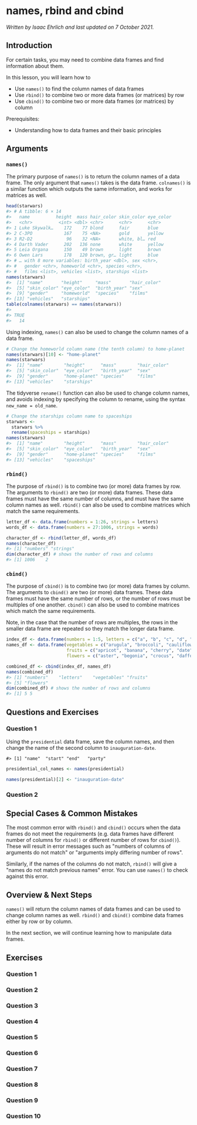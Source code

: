 


# names, rbind and cbind

*Written by Isaac Ehrlich and last updated on 7 October 2021.*

## Introduction

For certain tasks, you may need to combine data frames and find information about them.

In this lesson, you will learn how to

* Use `names()` to find the column names of data frames
* Use `rbind()` to combine two or more data frames (or matrices) by row
* Use `cbind()` to combine two or more data frames (or matrices) by column

Prerequisites:

* Understanding how to data frames and their basic principles

## Arguments

### `names()`

The primary purpose of `names()` is to return the column names of a data frame. The only argument that `names()` takes is the data frame. `colnames()` is a similar function which outputs the same information, and works for matrices as well.


```r
head(starwars)
#> # A tibble: 6 × 14
#>   name          height  mass hair_color skin_color eye_color
#>   <chr>          <int> <dbl> <chr>      <chr>      <chr>    
#> 1 Luke Skywalk…    172    77 blond      fair       blue     
#> 2 C-3PO            167    75 <NA>       gold       yellow   
#> 3 R2-D2             96    32 <NA>       white, bl… red      
#> 4 Darth Vader      202   136 none       white      yellow   
#> 5 Leia Organa      150    49 brown      light      brown    
#> 6 Owen Lars        178   120 brown, gr… light      blue     
#> # … with 8 more variables: birth_year <dbl>, sex <chr>,
#> #   gender <chr>, homeworld <chr>, species <chr>,
#> #   films <list>, vehicles <list>, starships <list>
names(starwars)
#>  [1] "name"       "height"     "mass"       "hair_color"
#>  [5] "skin_color" "eye_color"  "birth_year" "sex"       
#>  [9] "gender"     "homeworld"  "species"    "films"     
#> [13] "vehicles"   "starships"
table(colnames(starwars) == names(starwars))
#> 
#> TRUE 
#>   14
```

Using indexing, `names()` can also be used to change the column names of a data frame.


```r
# Change the homeworld column name (the tenth column) to home-planet
names(starwars)[10] <- "home-planet"
names(starwars)
#>  [1] "name"        "height"      "mass"        "hair_color" 
#>  [5] "skin_color"  "eye_color"   "birth_year"  "sex"        
#>  [9] "gender"      "home-planet" "species"     "films"      
#> [13] "vehicles"    "starships"
```

The tidyverse `rename()` function can also be used to change column names, and avoids indexing by specifying the column to rename, using the syntax `new_name = old_name`.


```r
# Change the starships column name to spaceships
starwars <- 
  starwars %>% 
  rename(spaceships = starships)
names(starwars)
#>  [1] "name"        "height"      "mass"        "hair_color" 
#>  [5] "skin_color"  "eye_color"   "birth_year"  "sex"        
#>  [9] "gender"      "home-planet" "species"     "films"      
#> [13] "vehicles"    "spaceships"
```
 

### `rbind()`

The purpose of `rbind()` is to combine two (or more) data frames by row. The arguments to `rbind()` are two (or more) data frames. These data frames must have the same number of columns, and must have the same column names as well. `rbind()` can also be used to combine matrices which match the same requirements.


```r
letter_df <- data.frame(numbers = 1:26, strings = letters)
words_df <- data.frame(numbers = 27:1006, strings = words)

character_df <- rbind(letter_df, words_df)
names(character_df)
#> [1] "numbers" "strings"
dim(character_df) # shows the number of rows and columns
#> [1] 1006    2
```

### `cbind()`

The purpose of `cbind()` is to combine two (or more) data frames by column. The arguments to `cbind()` are two (or more) data frames. These data frames must have the same number of rows, or the number of rows must be multiples of one another. `cbind()` can also be used to combine matrices which match the same requirements. 

Note, in the case that the number of rows are multiples, the rows in the smaller data frame are repeated so they match the longer data frame.


```r
index_df <- data.frame(numbers = 1:5, letters = c("a", "b", "c", "d", "e"))
names_df <- data.frame(vegetables = c("arugula", "broccoli", "cauliflower", "dill", "endive"),
                       fruits = c("apricot", "banana", "cherry", "date", "elderberry"),
                       flowers = c("aster", "begonia", "crocus", "daffodil", "echium"))

combined_df <- cbind(index_df, names_df)
names(combined_df)
#> [1] "numbers"    "letters"    "vegetables" "fruits"    
#> [5] "flowers"
dim(combined_df) # shows the number of rows and columns
#> [1] 5 5
```


## Questions and Exercises

### Question 1

Using the `presidential` data frame, save the column names, and then change the name of the second column to `inauguration-date`.


```
#> [1] "name"  "start" "end"   "party"
```


```r
presidential_col_names <- names(presidential)

names(presidential)[2] <- "inauguration-date"
```


### Question 2




<!-- ```{r rbind-q2, echo = FALSE} -->
<!-- question("If you were to rbind() a data frame to itself, ", -->
<!-- answer("the number of columns would double"), -->
<!-- answer("the number of rows would double", correct = TRUE), -->
<!-- answer("both the number of rows and the number of columns would double"), -->
<!-- allow_retry = TRUE) -->
<!-- ``` -->

<!-- #### Question 3 -->

<!-- ```{r rbind-q3, echo = FALSE} -->
<!-- question("Select the following true statements about rbind() arguments", -->
<!-- answer("The data frames must have the same number of columns", correct = TRUE), -->
<!-- answer("The data frames must have the same number of rows"), -->
<!-- answer("The column names of the data frames must be the same", correct = TRUE), -->
<!-- answer("The data frames must have the same name"), -->
<!-- allow_retry = TRUE) -->
<!-- ``` -->

<!-- #### Question 4 -->

<!-- Bind the `presidential` data set to itself using `rbind()`. -->

<!-- ```{r rbind-q4, echo = FALSE, exercise = TRUE} -->
<!-- # Enter your code below -->

<!-- # double_presidential <-  -->

<!-- dim(presidential) -->
<!-- # dim(double_presidential) -->
<!-- ``` -->

<!-- ```{r rbind-q4-solution} -->
<!-- double_presidential <- rbind(presidential, presidential) -->
<!-- ``` -->


<!-- #### Question 5 -->

<!-- ```{r cbind-q5, echo = FALSE} -->
<!-- question("If you were to cbind() a data frame to itself, ", -->
<!-- answer("the number of columns would double", correct = TRUE), -->
<!-- answer("the number of rows would double"), -->
<!-- answer("both the number of rows and the number of columns would double"), -->
<!-- allow_retry = TRUE) -->
<!-- ``` -->

<!-- #### Question 6 -->

<!-- Bind the `presidential` data set to itself using `cbind()`. -->

<!-- ```{r cbind-q6, echo = FALSE, exercise = TRUE} -->
<!-- # Enter your code below -->

<!-- double_presidential <- -->

<!-- dim(presidential) -->
<!-- # dim(double_presidential) -->
<!-- ``` -->

<!-- ```{r cbind-q6-solution} -->
<!-- double_presidential <- cbind(presidential, presidential) -->
<!-- ``` -->

## Special Cases & Common Mistakes

The most common error with `rbind()` and `cbind()` occurs when the data frames do not meet the requirements (e.g. data frames have different number of columns for `rbind()` or different number of rows for `cbind()`). These will result in error messages such as "numbers of columns of arguments do not match" or "arguments imply differing number of rows". 

Similarly, if the names of the columns do not match, `rbind()` will give a "names do not match previous names" error. You can use `names()` to check against this error.


## Overview & Next Steps

`names()` will return the column names of data frames and can be used to change column names as well. `rbind()` and `cbind()` combine data frames either by row or by column.

In the next section, we will continue learning how to manipulate data frames.



## Exercises

### Question 1

### Question 2

### Question 3

### Question 4

### Question 5

### Question 6

### Question 7

### Question 8

### Question 9

### Question 10
